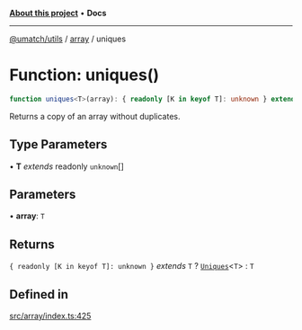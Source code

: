 [**About this project**](../../README.md) • **Docs**

***

[@umatch/utils](../../api.md) / [array](../README.md) / uniques

# Function: uniques()

```ts
function uniques<T>(array): { readonly [K in keyof T]: unknown } extends T ? Uniques<T> : T
```

Returns a copy of an array without duplicates.

## Type Parameters

• **T** *extends* readonly `unknown`[]

## Parameters

• **array**: `T`

## Returns

`{ readonly [K in keyof T]: unknown }` *extends* `T` ? [`Uniques`](../type-aliases/Uniques.md)\<`T`\> : `T`

## Defined in

[src/array/index.ts:425](https://github.com/umatch-oficial/utils/blob/main/src/array/index.ts#L425)
